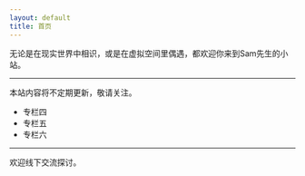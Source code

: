 ```yaml
---
layout: default
title: 首页
---
```


无论是在现实世界中相识，或是在虚拟空间里偶遇，都欢迎你来到Sam先生的小站。

---

本站内容将不定期更新，敬请关注。

- 专栏四
- 专栏五
- 专栏六

---

欢迎线下交流探讨。
